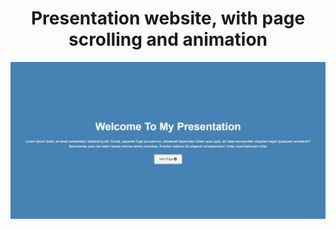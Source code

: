 <h1 align="center">Presentation website, with page scrolling and animation</h1>

![myimage-alt-tag](./image.JPG)
